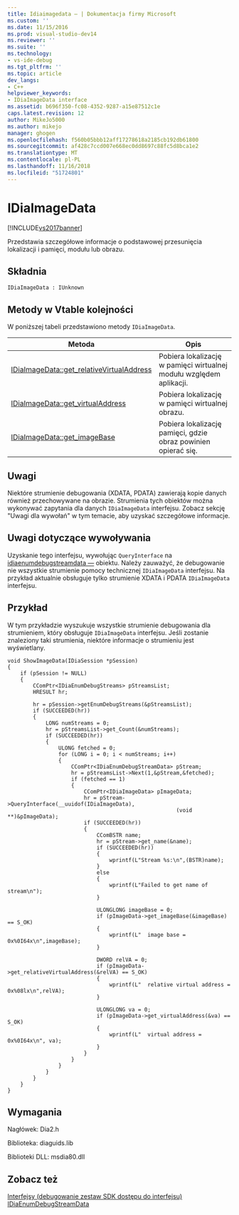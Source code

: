 ```yaml
---
title: Idiaimagedata — | Dokumentacja firmy Microsoft
ms.custom: ''
ms.date: 11/15/2016
ms.prod: visual-studio-dev14
ms.reviewer: ''
ms.suite: ''
ms.technology:
- vs-ide-debug
ms.tgt_pltfrm: ''
ms.topic: article
dev_langs:
- C++
helpviewer_keywords:
- IDiaImageData interface
ms.assetid: b696f350-fc08-4352-9287-a15e87512c1e
caps.latest.revision: 12
author: MikeJo5000
ms.author: mikejo
manager: ghogen
ms.openlocfilehash: f560b05bbb12aff17278618a2185cb192db61800
ms.sourcegitcommit: af428c7ccd007e668ec0dd8697c88fc5d8bca1e2
ms.translationtype: MT
ms.contentlocale: pl-PL
ms.lasthandoff: 11/16/2018
ms.locfileid: "51724801"
---
```

# <a name="idiaimagedata"></a>IDiaImageData
[!INCLUDE[vs2017banner](../../includes/vs2017banner.md)]

Przedstawia szczegółowe informacje o podstawowej przesunięcia lokalizacji i pamięci, modułu lub obrazu.  
  
## <a name="syntax"></a>Składnia  
  
```  
IDiaImageData : IUnknown  
```  
  
## <a name="methods-in-vtable-order"></a>Metody w Vtable kolejności  
 W poniższej tabeli przedstawiono metody `IDiaImageData`.  
  
|Metoda|Opis|  
|------------|-----------------|  
|[IDiaImageData::get_relativeVirtualAddress](../../debugger/debug-interface-access/idiaimagedata-get-relativevirtualaddress.md)|Pobiera lokalizację w pamięci wirtualnej modułu względem aplikacji.|  
|[IDiaImageData::get_virtualAddress](../../debugger/debug-interface-access/idiaimagedata-get-virtualaddress.md)|Pobiera lokalizację w pamięci wirtualnej obrazu.|  
|[IDiaImageData::get_imageBase](../../debugger/debug-interface-access/idiaimagedata-get-imagebase.md)|Pobiera lokalizację pamięci, gdzie obraz powinien opierać się.|  
  
## <a name="remarks"></a>Uwagi  
 Niektóre strumienie debugowania (XDATA, PDATA) zawierają kopie danych również przechowywane na obrazie. Strumienia tych obiektów można wykonywać zapytania dla danych `IDiaImageData` interfejsu. Zobacz sekcję "Uwagi dla wywołań" w tym temacie, aby uzyskać szczegółowe informacje.  
  
## <a name="notes-for-callers"></a>Uwagi dotyczące wywoływania  
 Uzyskanie tego interfejsu, wywołując `QueryInterface` na [idiaenumdebugstreamdata —](../../debugger/debug-interface-access/idiaenumdebugstreamdata.md) obiektu. Należy zauważyć, że debugowanie nie wszystkie strumienie pomocy technicznej `IDiaImageData` interfejsu. Na przykład aktualnie obsługuje tylko strumienie XDATA i PDATA `IDiaImageData` interfejsu.  
  
## <a name="example"></a>Przykład  
 W tym przykładzie wyszukuje wszystkie strumienie debugowania dla strumieniem, który obsługuje `IDiaImageData` interfejsu. Jeśli zostanie znaleziony taki strumienia, niektóre informacje o strumieniu jest wyświetlany.  
  
```cpp#  
void ShowImageData(IDiaSession *pSession)  
{  
    if (pSession != NULL)  
    {  
        CComPtr<IDiaEnumDebugStreams> pStreamsList;  
        HRESULT hr;  
  
        hr = pSession->getEnumDebugStreams(&pStreamsList);  
        if (SUCCEEDED(hr))  
        {  
            LONG numStreams = 0;  
            hr = pStreamsList->get_Count(&numStreams);  
            if (SUCCEEDED(hr))  
            {  
                ULONG fetched = 0;  
                for (LONG i = 0; i < numStreams; i++)  
                {  
                    CComPtr<IDiaEnumDebugStreamData> pStream;  
                    hr = pStreamsList->Next(1,&pStream,&fetched);  
                    if (fetched == 1)  
                    {  
                        CComPtr<IDiaImageData> pImageData;  
                        hr = pStream->QueryInterface(__uuidof(IDiaImageData),  
                                                     (void **)&pImageData);  
                        if (SUCCEEDED(hr))  
                        {  
                            CComBSTR name;  
                            hr = pStream->get_name(&name);  
                            if (SUCCEEDED(hr))  
                            {  
                                wprintf(L"Stream %s:\n",(BSTR)name);  
                            }  
                            else  
                            {  
                                wprintf(L"Failed to get name of stream\n");  
                            }  
  
                            ULONGLONG imageBase = 0;  
                            if (pImageData->get_imageBase(&imageBase) == S_OK)  
                            {  
                                wprintf(L"  image base = 0x%0I64x\n",imageBase);  
                            }  
  
                            DWORD relVA = 0;  
                            if (pImageData->get_relativeVirtualAddress(&relVA) == S_OK)  
                            {  
                                wprintf(L"  relative virtual address = 0x%08lx\n",relVA);  
                            }  
  
                            ULONGLONG va = 0;  
                            if (pImageData->get_virtualAddress(&va) == S_OK)  
                            {  
                                wprintf(L"  virtual address = 0x%0I64x\n", va);  
                            }  
                        }  
                    }  
                }  
            }  
        }  
    }  
}  
```  
  
## <a name="requirements"></a>Wymagania  
 Nagłówek: Dia2.h  
  
 Biblioteka: diaguids.lib  
  
 Biblioteki DLL: msdia80.dll  
  
## <a name="see-also"></a>Zobacz też  
 [Interfejsy (debugowanie zestaw SDK dostępu do interfejsu)](../../debugger/debug-interface-access/interfaces-debug-interface-access-sdk.md)   
 [IDiaEnumDebugStreamData](../../debugger/debug-interface-access/idiaenumdebugstreamdata.md)



